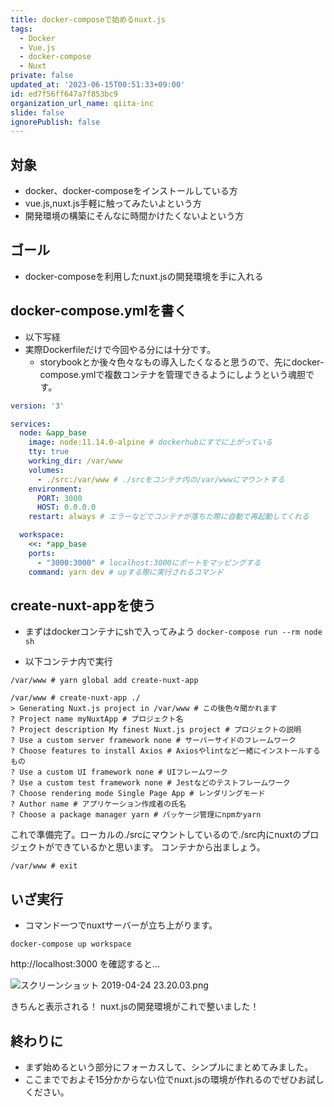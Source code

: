 ```yaml
---
title: docker-composeで始めるnuxt.js
tags:
  - Docker
  - Vue.js
  - docker-compose
  - Nuxt
private: false
updated_at: '2023-06-15T00:51:33+09:00'
id: ed7f56ff647a7f853bc9
organization_url_name: qiita-inc
slide: false
ignorePublish: false
---
```

## 対象

* docker、docker-composeをインストールしている方
* vue.js,nuxt.js手軽に触ってみたいよという方
* 開発環境の構築にそんなに時間かけたくないよという方

## ゴール

* docker-composeを利用したnuxt.jsの開発環境を手に入れる

## docker-compose.ymlを書く

* 以下写経
* 実際Dockerfileだけで今回やる分には十分です。
  * storybookとか後々色々なもの導入したくなると思うので、先にdocker-compose.ymlで複数コンテナを管理できるようにしようという魂胆です。

```docker-compose.yml
version: '3'

services:
  node: &app_base
    image: node:11.14.0-alpine # dockerhubにすでに上がっている
    tty: true
    working_dir: /var/www
    volumes:
      - ./src:/var/www # ./srcをコンテナ内の/var/wwwにマウントする
    environment:
      PORT: 3000
      HOST: 0.0.0.0
    restart: always # エラーなどでコンテナが落ちた際に自動で再起動してくれる

  workspace:
    <<: *app_base
    ports:
      - "3000:3000" # localhost:3000にポートをマッピングする
    command: yarn dev # upする際に実行されるコマンド
```

## create-nuxt-appを使う

* まずはdockerコンテナにshで入ってみよう
`docker-compose run --rm node sh`

* 以下コンテナ内で実行

```
/var/www # yarn global add create-nuxt-app

/var/www # create-nuxt-app ./
> Generating Nuxt.js project in /var/www # この後色々聞かれます
? Project name myNuxtApp # プロジェクト名
? Project description My finest Nuxt.js project # プロジェクトの説明
? Use a custom server framework none # サーバーサイドのフレームワーク
? Choose features to install Axios # Axiosやlintなど一緒にインストールするもの
? Use a custom UI framework none # UIフレームワーク
? Use a custom test framework none # Jestなどのテストフレームワーク
? Choose rendering mode Single Page App # レンダリングモード
? Author name # アプリケーション作成者の氏名
? Choose a package manager yarn # パッケージ管理にnpmかyarn
```

これで準備完了。ローカルの./srcにマウントしているので./src内にnuxtのプロジェクトができているかと思います。
コンテナから出ましょう。

`/var/www # exit`

## いざ実行

* コマンド一つでnuxtサーバーが立ち上がります。

`docker-compose up workspace`

http://localhost:3000 を確認すると...

![スクリーンショット 2019-04-24 23.20.03.png](https://qiita-image-store.s3.ap-northeast-1.amazonaws.com/0/166596/73197d9d-3342-b2a0-93d6-5c0b489c2cec.png)

きちんと表示される！
nuxt.jsの開発環境がこれで整いました！

## 終わりに

* まず始めるという部分にフォーカスして、シンプルにまとめてみました。
* ここまででおよそ15分かからない位でnuxt.jsの環境が作れるのでぜひお試しください。
